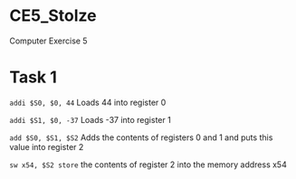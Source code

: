 CE5_Stolze
==========

Computer Exercise 5

# Task 1 

```addi $S0, $0, 44``` Loads 44 into register 0

```addi $S1, $0, -37``` Loads -37 into register 1 

```add $S0, $S1, $S2``` Adds the contents of registers 0 and 1 and puts this value into register 2

```sw x54, $S2 store``` the contents of register 2 into the memory address x54

